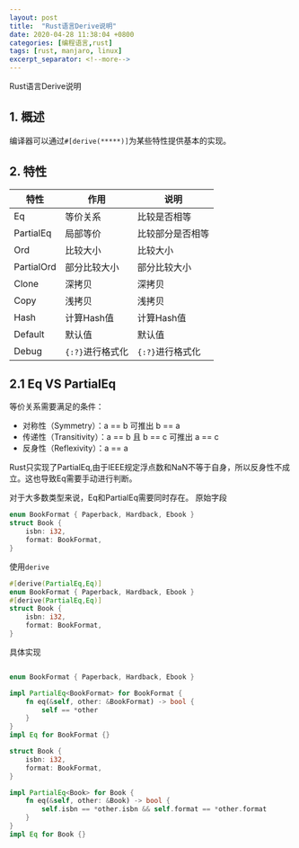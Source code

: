 ```yaml
---
layout: post
title:  "Rust语言Derive说明"
date: 2020-04-28 11:38:04 +0800
categories: [编程语言,rust]
tags: [rust, manjaro, linux]
excerpt_separator: <!--more-->
---
```

Rust语言Derive说明
<!--more-->

## 1. 概述
编译器可以通过`#[derive(*****)]`为某些特性提供基本的实现。

## 2. 特性

|特性|作用|说明|
|---|---|---|
|Eq|等价关系|比较是否相等|
|PartialEq|局部等价|比较部分是否相等|
|Ord|比较大小|比较大小|
|PartialOrd|部分比较大小|部分比较大小|
|Clone|深拷贝|深拷贝|
|Copy|浅拷贝|浅拷贝|
|Hash|计算Hash值|计算Hash值|
|Default|默认值|默认值|
|Debug|`{:?}`进行格式化|`{:?}`进行格式化|

## 2.1 Eq VS PartialEq

等价关系需要满足的条件：

* 对称性（Symmetry）：a == b 可推出 b == a
* 传递性（Transitivity）：a == b 且 b == c 可推出 a == c
* 反身性（Reflexivity）：a == a

Rust只实现了PartialEq,由于IEEE规定浮点数和NaN不等于自身，所以反身性不成立。这也导致Eq需要手动进行判断。

对于大多数类型来说，Eq和PartialEq需要同时存在。
原始字段
```rust
enum BookFormat { Paperback, Hardback, Ebook }
struct Book {
    isbn: i32,
    format: BookFormat,
}
```
使用`derive`
```rust
#[derive(PartialEq,Eq)]
enum BookFormat { Paperback, Hardback, Ebook }
#[derive(PartialEq,Eq)]
struct Book {
    isbn: i32,
    format: BookFormat,
}
```
具体实现
```rust

enum BookFormat { Paperback, Hardback, Ebook }

impl PartialEq<BookFormat> for BookFormat {
    fn eq(&self, other: &BookFormat) -> bool {
        self == *other
    }
}
impl Eq for BookFormat {}

struct Book {
    isbn: i32,
    format: BookFormat,
}

impl PartialEq<Book> for Book {
    fn eq(&self, other: &Book) -> bool {
        self.isbn == *other.isbn && self.format == *other.format
    }
}
impl Eq for Book {}
```